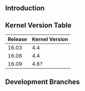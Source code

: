 ## Introduction

## Kernel Version Table
| Release   | Kernel Version |
|---|---|
|16.03   |4.4   |
|16.06   |4.4   |
|16.09   |4.6?   |

## Development Branches